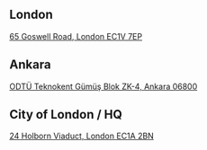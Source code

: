 ## London

[65 Goswell Road, London EC1V 7EP](https://www.google.com/maps/place/65+Goswell+Rd,+London+EC1V+7EP,+Birle%C5%9Fik+Krall%C4%B1k/@51.5245263,-0.1016139,17z/data=!3m1!4b1!4m5!3m4!1s0x48761b574ecd2a67:0xf7d5f1d29126f0f2!8m2!3d51.5245263!4d-0.0994252)

## Ankara

[ODTÜ Teknokent Gümüş Blok ZK-4, Ankara 06800](https://www.google.com/maps/search/ODT%C3%9C+Teknokent+G%C3%BCm%C3%BC%C5%9F+Blok+ZK-4,+Ankara+06800/@39.8993008,32.7740463,18.65z)

## City of London / HQ

[24 Holborn Viaduct, London EC1A 2BN](https://www.google.com/maps/place/24+Holborn+Viaduct,+London+EC1A+2BN,+Birle%C5%9Fik+Krall%C4%B1k/@51.5169561,-0.1068952,17z/data=!3m1!4b1!4m5!3m4!1s0x48761b528e240a27:0xd4905ce18f3802f3!8m2!3d51.5169528!4d-0.1047065)
